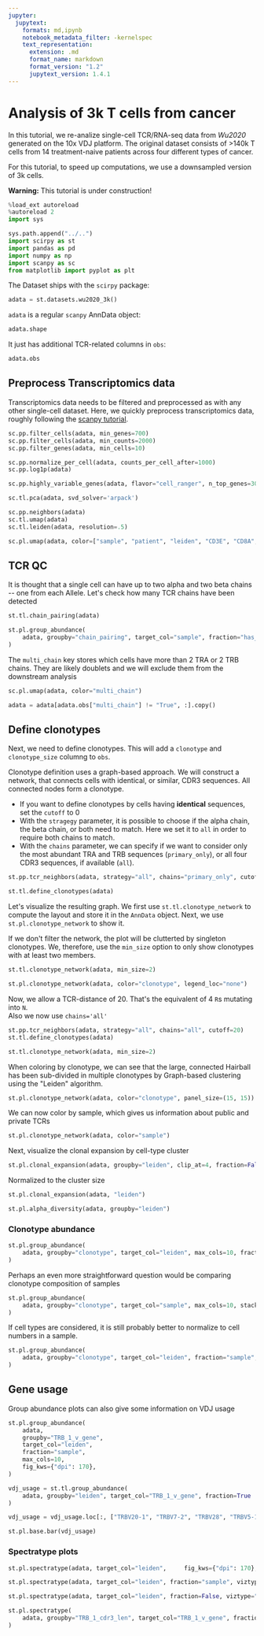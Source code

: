 ```yaml
---
jupyter:
  jupytext:
    formats: md,ipynb
    notebook_metadata_filter: -kernelspec
    text_representation:
      extension: .md
      format_name: markdown
      format_version: "1.2"
      jupytext_version: 1.4.1
---
```


# Analysis of 3k T cells from cancer

In this tutorial, we re-analize single-cell TCR/RNA-seq data from <cite data-cite="Wu2020">Wu2020</cite> generated on the 10x VDJ platform. The original dataset consists of >140k T cells from 14 treatment-naive patients across four different types of cancer.

For this tutorial, to speed up computations, we use a downsampled version of 3k cells.

<div class="alert alert-warning">

**Warning:** This tutorial is under construction!

</div>

```python
%load_ext autoreload
%autoreload 2
import sys

sys.path.append("../..")
import scirpy as st
import pandas as pd
import numpy as np
import scanpy as sc
from matplotlib import pyplot as plt
```

The Dataset ships with the `scirpy` package:

```python
adata = st.datasets.wu2020_3k()
```

`adata` is a regular `scanpy` AnnData object:

```python
adata.shape
```

It just has additional TCR-related columns in `obs`:

```python
adata.obs
```

## Preprocess Transcriptomics data

Transcriptomics data needs to be filtered and preprocessed as with any other single-cell dataset.
Here, we quickly preprocess transcriptomics data, roughly following the [scanpy tutorial](https://scanpy-tutorials.readthedocs.io/en/latest/pbmc3k.html).

```python
sc.pp.filter_cells(adata, min_genes=700)
sc.pp.filter_cells(adata, min_counts=2000)
sc.pp.filter_genes(adata, min_cells=10)
```

```python
sc.pp.normalize_per_cell(adata, counts_per_cell_after=1000)
sc.pp.log1p(adata)
```

```python
sc.pp.highly_variable_genes(adata, flavor="cell_ranger", n_top_genes=3000)
```

```python
sc.tl.pca(adata, svd_solver='arpack')
```

```python
sc.pp.neighbors(adata)
sc.tl.umap(adata)
sc.tl.leiden(adata, resolution=.5)
```

```python
sc.pl.umap(adata, color=["sample", "patient", "leiden", "CD3E", "CD8A", "CD4"], ncols=3)
```

## TCR QC

It is thought that a single cell can have up to two alpha and two beta chains -- one from each Allele.
Let's check how many TCR chains have been detected

```python
st.tl.chain_pairing(adata)
```

```python
st.pl.group_abundance(
    adata, groupby="chain_pairing", target_col="sample", fraction="has_tcr",
)
```

The `multi_chain` key stores which cells have more than 2 TRA or 2 TRB chains. They are likely doublets and we will exclude them from the downstream analysis

```python
sc.pl.umap(adata, color="multi_chain")
```

```python
adata = adata[adata.obs["multi_chain"] != "True", :].copy()
```

## Define clonotypes

Next, we need to define clonotypes. This will add a `clonotype` and `clonotype_size` columng to `obs`.

Clonotype definition uses a graph-based approach. We will construct a network, that connects cells with identical, or similar, CDR3 sequences.
All connected nodes form a clonotype.

- If you want to define clonotypes by cells having **identical** sequences, set the `cutoff` to 0
- With the `stragegy` parameter, it is possible to choose if the alpha chain, the beta chain, or both need to match. Here we set it to `all` in order to require both chains to match.
- With the `chains` parameter, we can specify if we want to consider only the most abundant TRA and TRB sequences (`primary_only`), or all four CDR3 sequences, if available (`all`).

```python
st.pp.tcr_neighbors(adata, strategy="all", chains="primary_only", cutoff=0)
```

```python
st.tl.define_clonotypes(adata)
```

Let's visualize the resulting graph.
We first use `st.tl.clonotype_network` to compute the layout and store it in the `AnnData` object. Next, we use `st.pl.clonotype_network` to show it.

If we don't filter the network, the plot will be clutterted by singleton clonotypes. We, therefore, use the `min_size` option to only show clonotypes with at least two members.

```python
st.tl.clonotype_network(adata, min_size=2)
```

```python
st.pl.clonotype_network(adata, color="clonotype", legend_loc="none")
```

Now, we allow a TCR-distance of 20. That's the equivalent of 4 `R`s mutating into `N`.  
Also we now use `chains='all'`

```python
st.pp.tcr_neighbors(adata, strategy="all", chains="all", cutoff=20)
st.tl.define_clonotypes(adata)
```

```python
st.tl.clonotype_network(adata, min_size=2)
```

When coloring by clonotype, we can see that the large, connected Hairball has been sub-divided in multiple clonotypes by
Graph-based clustering using the "Leiden" algorithm.

```python
st.pl.clonotype_network(adata, color="clonotype", panel_size=(15, 15))
```

We can now color by sample, which gives us information about public and private TCRs

```python
st.pl.clonotype_network(adata, color="sample")
```

Next, visualize the clonal expansion by cell-type cluster

```python
st.pl.clonal_expansion(adata, groupby="leiden", clip_at=4, fraction=False)
```

Normalized to the cluster size

```python
st.pl.clonal_expansion(adata, "leiden")
```

```python
st.pl.alpha_diversity(adata, groupby="leiden")
```

### Clonotype abundance

```python
st.pl.group_abundance(
    adata, groupby="clonotype", target_col="leiden", max_cols=10, fraction=False
)
```

Perhaps an even more straightforward question would be comparing clonotype composition of samples

```python
st.pl.group_abundance(
    adata, groupby="clonotype", target_col="sample", max_cols=10, stacked=False
)
```

If cell types are considered, it is still probably better to normalize to cell numbers in a sample.

```python
st.pl.group_abundance(
    adata, groupby="clonotype", target_col="leiden", fraction="sample", max_cols=10
)
```

## Gene usage

Group abundance plots can also give some information on VDJ usage

```python
st.pl.group_abundance(
    adata,
    groupby="TRB_1_v_gene",
    target_col="leiden",
    fraction="sample",
    max_cols=10,
    fig_kws={"dpi": 170},
)
```

```python
vdj_usage = st.tl.group_abundance(
    adata, groupby="leiden", target_col="TRB_1_v_gene", fraction=True
)
```

```python
vdj_usage = vdj_usage.loc[:, ["TRBV20-1", "TRBV7-2", "TRBV28", "TRBV5-1", "TRBV7-9"]]
```

```python
st.pl.base.bar(vdj_usage)
```

### Spectratype plots

```python
st.pl.spectratype(adata, target_col="leiden",     fig_kws={"dpi": 170},)
```

```python
st.pl.spectratype(adata, target_col="leiden", fraction="sample", viztype="line")
```

```python
st.pl.spectratype(adata, target_col="leiden", fraction=False, viztype="line")
```

```python
st.pl.spectratype(
    adata, groupby="TRB_1_cdr3_len", target_col="TRB_1_v_gene", fraction="sample", fig_kws={'dpi': 150}
)
```
